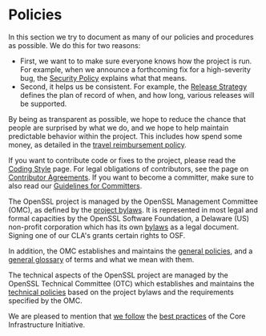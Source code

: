 # Policies

In this section we try to document as many of our policies and
procedures as possible. We do this for two reasons:

-   First, we want to to make sure everyone knows how the project is run.
    For example, when we announce a forthcoming fix for a high-severity bug,
    the [Security Policy](general/security-policy.html) explains what that
    means.
-   Second, it helps us be consistent.
    For example, the [Release Strategy](releasestrat.html) defines the plan
    of record of when, and how long, various releases will be supported.

By being as transparent as possible, we hope to reduce the chance that
people are surprised by what we do, and we hope to help maintain
predictable behavior within the project. This includes how spend some
money, as detailed in the [travel reimbursement policy](travel.html).

If you want to contribute code or fixes to the project, please read the
[Coding Style](technical/coding-style.html) page. For legal obligations
of contributors, see the page on [Contributor Agreements](cla.html). If
you want to become a committer, make sure to also read our
[Guidelines for Committers](general/committer-policy.html).

The OpenSSL project is managed by the OpenSSL Management Committee
(OMC), as defined by the [project bylaws](omc-bylaws.html). It is
represented in most legal and formal capacities by the OpenSSL Software
Foundation, a Delaware (US) non-profit corporation which has its own
[bylaws](osf-bylaws.pdf) as a legal document. Signing one of our CLA\'s
grants certain rights to OSF.

In addition, the OMC establishes and maintains the [general policies](general/),
and a [general glossary](glossary.html) of terms and what we mean with them.

The technical aspects of the OpenSSL project are managed by the OpenSSL
Technical Committee (OTC) which establishes and maintains the [technical
policies](technical/) based on the project bylaws and the requirements
specified by the OMC.

We are pleased to mention that
[we follow](https://bestpractices.coreinfrastructure.org/projects/54)
the [best practices](https://bestpractices.coreinfrastructure.org) of the
Core Infrastructure Initiative.
